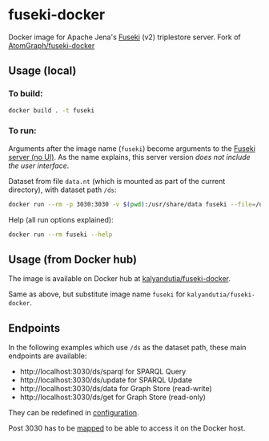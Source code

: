 # fuseki-docker

Docker image for Apache Jena's [Fuseki](https://jena.apache.org/documentation/fuseki2/) (v2) triplestore server. Fork of [AtomGraph/fuseki-docker](https://github.com/AtomGraph/fuseki-docker)

## Usage (local)

### To build:

``` bash
docker build . -t fuseki
```

### To run:

Arguments after the image name (`fuseki`) become arguments to the [Fuseki server (no UI)](https://jena.apache.org/documentation/fuseki2/fuseki-run.html#fuseki-server). As the name explains, this server version _does not include the user interface_.

Dataset from file `data.nt` (which is mounted as part of the current directory), with dataset path `/ds`:

``` bash
docker run --rm -p 3030:3030 -v $(pwd):/usr/share/data fuseki --file=/usr/share/data/data.nt /ds
```

Help (all run options explained):

``` bash
docker run --rm fuseki --help
```

## Usage (from Docker hub)

The image is available on Docker hub at [kalyandutia/fuseki-docker](https://hub.docker.com/repository/docker/kalyandutia/fuseki-docker/general).

Same as above, but substitute image name `fuseki` for `kalyandutia/fuseki-docker`.

## Endpoints

In the following examples which use `/ds` as the dataset path, these main endpoints are available:

* http://localhost:3030/ds/sparql for SPARQL Query
* http://localhost:3030/ds/update for SPARQL Update
* http://localhost:3030/ds/data for Graph Store (read-write)
* http://localhost:3030/ds/get for Graph Store (read-only)

They can be redefined in [configuration](https://jena.apache.org/documentation/fuseki2/fuseki-configuration.html#defining-the-service-name-and-endpoints-available).

Post 3030 has to be [mapped](https://docs.docker.com/engine/reference/commandline/run/#publish-or-expose-port--p---expose) to be able to access it on the Docker host.
